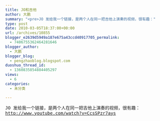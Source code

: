 ```yaml
---
title: JO和吉他
author: 大鹏
summary: "<pre>JO 发给我一个链接，是两个人在同一把吉他上演奏的视频，很有趣："
type: post
date: 2010-03-05T18:37:00+00:00
url: /archives/10855
blogger_e2639d5949a187e675a43ccd40917705_permalink:
  - 7406755362464281646
blogger_author:
  - 大鹏
blogger_blog:
  - pengzhaoblog.blogspot.com
duoshuo_thread_id:
  - 1360835854884405297
views:
  - 6
categories:
  - 未分类

---
```

<pre>JO 发给我一个链接，是两个人在同一把吉他上演奏的视频，很有趣：
<a href="http://www.youtube.com/watch?v=CcsSPzr7ays">http://www.youtube.com/watch?v=CcsSPzr7ays</a></pre>
